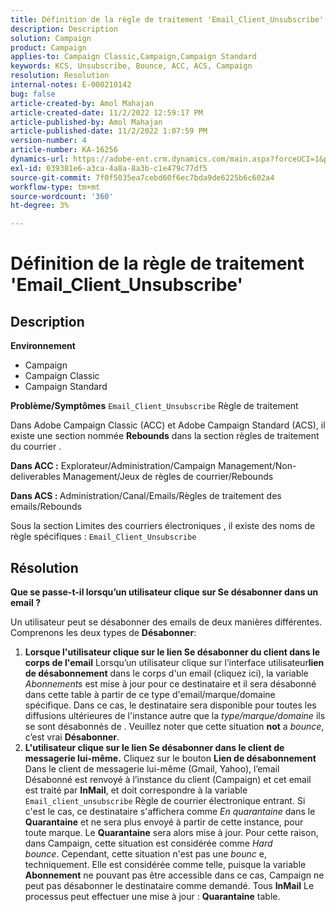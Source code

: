 ```yaml
---
title: Définition de la règle de traitement 'Email_Client_Unsubscribe'
description: Description
solution: Campaign
product: Campaign
applies-to: Campaign Classic,Campaign,Campaign Standard
keywords: KCS, Unsubscribe, Bounce, ACC, ACS, Campaign
resolution: Resolution
internal-notes: E-000210142
bug: false
article-created-by: Amol Mahajan
article-created-date: 11/2/2022 12:59:17 PM
article-published-by: Amol Mahajan
article-published-date: 11/2/2022 1:07:59 PM
version-number: 4
article-number: KA-16256
dynamics-url: https://adobe-ent.crm.dynamics.com/main.aspx?forceUCI=1&pagetype=entityrecord&etn=knowledgearticle&id=421b7525-ae5a-ed11-9561-6045bd006a22
exl-id: 039381e6-a3ca-4a8a-8a3b-c1e479c77df5
source-git-commit: 7f0f5035ea7cebd60f6ec7bda9de6225b6c602a4
workflow-type: tm+mt
source-wordcount: '360'
ht-degree: 3%

---
```


# Définition de la règle de traitement &#39;Email_Client_Unsubscribe&#39;

## Description

<b>Environnement</b>
- Campaign
- Campaign Classic
- Campaign Standard

<b>Problème/Symptômes</b>
`Email_Client_Unsubscribe` Règle de traitement

Dans Adobe Campaign Classic (ACC) et Adobe Campaign Standard (ACS), il existe une section nommée <b>Rebounds</b> dans la section règles de traitement du courrier .

<b>Dans ACC :</b> Explorateur/Administration/Campaign Management/Non-deliverables Management/Jeux de règles de courrier/Rebounds

<b>Dans ACS : </b>Administration/Canal/Emails/Règles de traitement des emails/Rebounds

Sous la section Limites des courriers électroniques , il existe des noms de règle spécifiques : `Email_Client_Unsubscribe`


## Résolution


<b>Que se passe-t-il lorsqu’un utilisateur clique sur Se désabonner dans un email ?</b>

Un utilisateur peut se désabonner des emails de deux manières différentes. Comprenons les deux types de <b>Désabonner</b>:

1. <b>Lorsque l&#39;utilisateur clique sur le lien Se désabonner du client dans le corps de l&#39;email</b>
Lorsqu’un utilisateur clique sur l’interface utilisateur<b>lien de désabonnement</b> dans le corps d&#39;un email (cliquez ici), la variable *Abonnements* est mise à jour pour ce destinataire et il sera désabonné dans cette table à partir de ce type d&#39;email/marque/domaine spécifique. Dans ce cas, le destinataire sera disponible pour toutes les diffusions ultérieures de l&#39;instance autre que la *type/marque/domaine* ils se sont désabonnés de . Veuillez noter que cette situation <b>not</b> a *bounce*, c’est vrai <b>Désabonner</b>.
2. <b>L&#39;utilisateur clique sur le lien Se désabonner dans le client de messagerie lui-même.</b>
Cliquez sur le bouton <b>Lien de désabonnement</b> Dans le client de messagerie lui-même (Gmail, Yahoo), l’email Désabonné est renvoyé à l’instance du client (Campaign) et cet email est traité par <b>InMail</b>, et doit correspondre à la variable `Email_client_unsubscribe` Règle de courrier électronique entrant. Si c&#39;est le cas, ce destinataire s&#39;affichera comme *En quarantaine* dans le <b>Quarantaine</b> et ne sera plus envoyé à partir de cette instance, pour toute marque. Le <b>Quarantaine</b> sera alors mise à jour. Pour cette raison, dans Campaign, cette situation est considérée comme *Hard bounce*. Cependant, cette situation n&#39;est pas une *bounc* e, techniquement. Elle est considérée comme telle, puisque la variable <b>Abonnement</b> ne pouvant pas être accessible dans ce cas, Campaign ne peut pas désabonner le destinataire comme demandé. Tous <b>InMail</b> Le processus peut effectuer une mise à jour : <b>Quarantaine</b> table.
